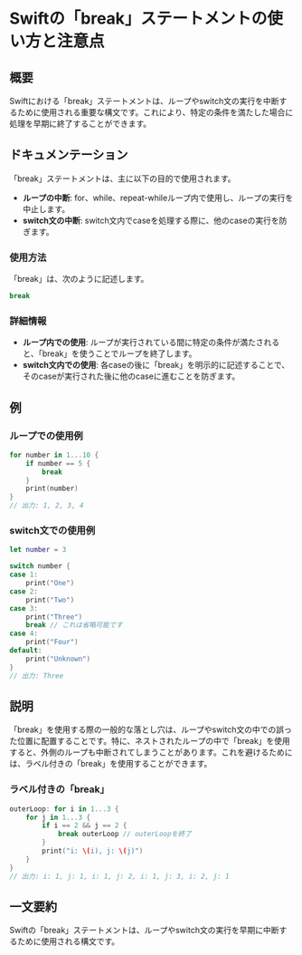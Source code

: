 <!--
Meta Description: # Swiftの「break」ステートメントの使い方と注意点 ## 概要 Swiftにおける「break」ステートメントは、ループやswitch文の実行を中断するために使用される重要な構文です。これにより、特定の条件を満たした場合に処理を早期に終了することができます。 ## ドキュメンテーション 「...
Meta Keywords: break, print, number, swift, case
-->

# Swiftの「break」ステートメントの使い方と注意点

## 概要
Swiftにおける「break」ステートメントは、ループやswitch文の実行を中断するために使用される重要な構文です。これにより、特定の条件を満たした場合に処理を早期に終了することができます。

## ドキュメンテーション
「break」ステートメントは、主に以下の目的で使用されます。

- **ループの中断**: for、while、repeat-whileループ内で使用し、ループの実行を中止します。
- **switch文の中断**: switch文内でcaseを処理する際に、他のcaseの実行を防ぎます。

### 使用方法
「break」は、次のように記述します。

```swift
break
```

### 詳細情報
- **ループ内での使用**: ループが実行されている間に特定の条件が満たされると、「break」を使うことでループを終了します。
- **switch文内での使用**: 各caseの後に「break」を明示的に記述することで、そのcaseが実行された後に他のcaseに進むことを防ぎます。

## 例
### ループでの使用例
```swift
for number in 1...10 {
    if number == 5 {
        break
    }
    print(number)
}
// 出力: 1, 2, 3, 4
```

### switch文での使用例
```swift
let number = 3

switch number {
case 1:
    print("One")
case 2:
    print("Two")
case 3:
    print("Three")
    break // これは省略可能です
case 4:
    print("Four")
default:
    print("Unknown")
}
// 出力: Three
```

## 説明
「break」を使用する際の一般的な落とし穴は、ループやswitch文の中での誤った位置に配置することです。特に、ネストされたループの中で「break」を使用すると、外側のループも中断されてしまうことがあります。これを避けるためには、ラベル付きの「break」を使用することができます。

### ラベル付きの「break」
```swift
outerLoop: for i in 1...3 {
    for j in 1...3 {
        if i == 2 && j == 2 {
            break outerLoop // outerLoopを終了
        }
        print("i: \(i), j: \(j)")
    }
}
// 出力: i: 1, j: 1, i: 1, j: 2, i: 1, j: 3, i: 2, j: 1
```

## 一文要約
Swiftの「break」ステートメントは、ループやswitch文の実行を早期に中断するために使用される構文です。